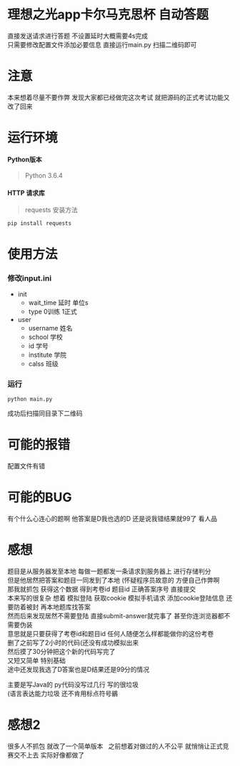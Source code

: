 # 理想之光app卡尔马克思杯 自动答题
直接发送请求进行答题 不设置延时大概需要4s完成  
只需要修改配置文件添加必要信息 直接运行main.py 扫描二维码即可

# 注意
本来想着尽量不要作弊 发现大家都已经做完这次考试 就把源码的正式考试功能又改了回来

# 运行环境
#### Python版本
>Python 3.6.4
#### HTTP 请求库
>requests  安装方法
```
pip install requests
```

# 使用方法
### 修改input.ini
- init
    * wait_time 延时 单位s  
    * type 0训练 1正式  
- user
    * username 姓名  
    * school 学校  
    * id 学号  
    * institute 学院  
    * calss 班级  
### 运行
```
python main.py
```
成功后扫描同目录下二维码

# 可能的报错
配置文件有错

# 可能的BUG
有个什么心连心的题啊 他答案是D我也选的D 还是说我错结果就99了 看人品

# 感想
题目是从服务器发至本地 每做一题都发一条请求到服务器上 进行存储判分   
但是他居然把答案和题目一同发到了本地 (怀疑程序员故意的 方便自己作弊啊   
那我就抓包 获得这个数据 得到考卷id 题目id 正确答案序号 直接提交   
本来写的很复杂 想着 模拟登陆 获取cookie 模拟手机请求 添加cookie登陆信息 还要防着被封 再本地题库找答案   
然而后来发现居然不需要登陆 直接submit-answer就完事了 甚至你连浏览器都不需要伪装   
意思就是只要获得了考卷id和题目id 任何人随便怎么样都能做你的这份考卷   
删了之前写了2小时的代码(还没有成功模拟出来   
然后摸了30分钟把这个新的代码写完了   
又短又简单 特别基础   
途中还发现我选了D答案也是D结果还是99分的情况   
   
主要是写Java的 py代码没写过几行 写的很垃圾   
(语言表达能力垃圾 还不肯用标点符号鶸   

# 感想2
很多人不抓包 就改了一个简单版本  
之前想着对做过的人不公平 就悄悄让正式竞赛交不上去 实际好像都做了
